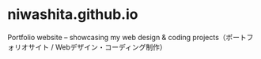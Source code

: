 # niwashita.github.io
Portfolio website – showcasing my web design &amp; coding projects（ポートフォリオサイト / Webデザイン・コーディング制作）

